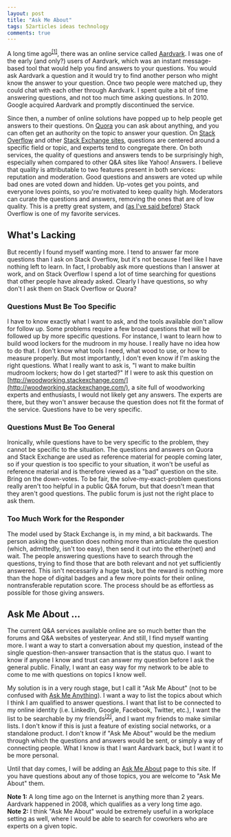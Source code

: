 ```yaml
---
layout: post
title: "Ask Me About"
tags: 52articles ideas technology
comments: true
---
```


A long time ago<sup>[\[1\]](#note-1)</sup>, there was an online service called [Aardvark](https://en.wikipedia.org/wiki/Aardvark_(search_engine)). I was one of the early (and only?) users of Aardvark, which was an instant message-based tool that would help you find answers to your questions. You would ask Aardvark a question and it would try to find another person who might know the answer to your question. Once two people were matched up, they could chat with each other through Aardvark. I spent quite a bit of time answering questions, and not too much time asking questions. In 2010. Google acquired Aardvark and promptly discontinued the service.

Since then, a number of online solutions have popped up to help people get answers to their questions. On [Quora](https://www.quora.com/) you can ask about anything, and you can often get an authority on the topic to answer your question. On [Stack Overflow](http://stackoverflow.com/) and other [Stack Exchange sites](http://stackexchange.com/), questions are centered around a specific field or topic, and experts tend to congregate there. On both services, the quality of questions and answers tends to be surprisingly high, especially when compared to other Q&A sites like Yahoo! Answers. I believe that quality is attributable to two features present in both services: reputation and moderation. Good questions and answers are voted up while bad ones are voted down and hidden. Up-votes get you points, and everyone loves points, so you're motivated to keep quality high. Moderators can curate the questions and answers, removing the ones that are of low quality. This is a pretty great system, and ([as I've said before](/blog/2015/11/06/code-doesnt-matter/)) Stack Overflow is one of my favorite services.

## What's Lacking

But recently I found myself wanting more. I tend to answer far more questions than I ask on Stack Overflow, but it's not because I feel like I have nothing left to learn. In fact, I probably ask more questions than I answer at work, and on Stack Overflow I spend a lot of time searching for questions that other people have already asked. Clearly I have questions, so why don't I ask them on Stack Overflow or Quora?

### Questions Must Be Too Specific

I have to know exactly what I want to ask, and the tools available don't allow for follow up. Some problems require a few broad questions that will be followed up by more specific questions. For instance, I want to learn how to build wood lockers for the mudroom in my house. I really have no idea how to do that. I don't know what tools I need, what wood to use, or how to measure properly. But most importantly, I don't even know if I'm asking the right questions. What I really want to ask is, "I want to make builtin mudroom lockers; how do I get started?" If I were to ask this question on [http://woodworking.stackexchange.com/](http://woodworking.stackexchange.com/), a site full of woodworking experts and enthusiasts, I would not likely get any answers. The experts are there, but they won't answer because the question does not fit the format of the service. Questions have to be very specific.

### Questions Must Be Too General

Ironically, while questions have to be very specific to the problem, they cannot be specific to the situation. The questions and answers on Quora and Stack Exchange are used as reference material for people coming later, so if your question is too specific to your situation, it won't be useful as reference material and is therefore viewed as a "bad" question on the site. Bring on the down-votes. To be fair, the solve-my-exact-problem questions really aren't too helpful in a public Q&A forum, but that doesn't mean that they aren't good questions. The public forum is just not the right place to ask them.

### Too Much Work for the Responder

The model used by Stack Exchange is, in my mind, a bit backwards. The person asking the question does nothing more than articulate the question (which, admittedly, isn't too easy), then send it out into the ether(net) and wait. The people answering questions have to search through the questions, trying to find those that are both relevant and not yet sufficiently answered. This isn't necessarily a huge task, but the reward is nothing more than the hope of digital badges and a few more points for their online, nontransferable reputation score. The process should be as effortless as possible for those giving answers.

## Ask Me About ...

The current Q&A services available online are so much better than the forums and Q&A websites of yesteryear. And still, I find myself wanting more. I want a way to start a conversation about my question, instead of the single question-then-answer transaction that is the status quo. I want to know if anyone I know and trust can answer my question before I ask the general public. Finally, I want an easy way for my network to be able to come to me with questions on topics I know well.

My solution is in a very rough stage, but I call it "Ask Me About" (not to be confused with [Ask Me Anything](https://en.wikipedia.org/wiki/Reddit#IAmA_and_AMA)). I want a way to list the topics about which I think I am qualified to answer questions. I want that list to be connected to my online identity (i.e. LinkedIn, Google, Facebook, Twitter, etc.), I want the list to be searchable by my friends<sup>[\[2\]](#note-2)</sup>, and I want my friends to make similar lists. I don't know if this is just a feature of existing social networks, or a standalone product. I don't know if "Ask Me About" would be the medium through which the questions and answers would be sent, or simply a way of connecting people. What I know is that I want Aardvark back, but I want it to be more personal.

Until that day comes, I will be adding an [Ask Me About](/ask-me-about) page to this site. If you have questions about any of those topics, you are welcome to "Ask Me About" them.

<aside id="note-1"><b>Note 1:</b> A long time ago on the Internet is anything more than 2 years. Aardvark happened in 2008, which qualifies as a very long time ago.</aside>

<aside id="note-2"><b>Note 2:</b> I think "Ask Me About" would be extremely useful in a workplace setting as well, where I would be able to search for coworkers who are experts on a given topic.</aside>
